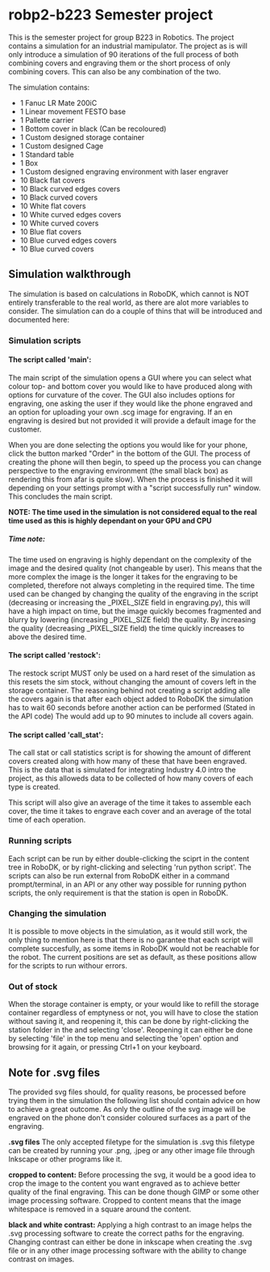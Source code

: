 # robp2-b223 Semester project

This is the semester project for group B223 in Robotics. The project contains a simulation for an industrial mamipulator.
The project as is will only introduce a simulation of 90 iterations of the full process of both combining covers and engraving them or
the short process of only combining covers. This can also be any combination of the two. 

The simulation contains:
- 1 Fanuc LR Mate 200iC
- 1 Linear movement FESTO base
- 1 Pallette carrier
- 1 Bottom cover in black (Can be recoloured)
- 1 Custom designed storage container
- 1 Custom designed Cage
- 1 Standard table
- 1 Box
- 1 Custom designed engraving environment with laser engraver
- 10 Black flat covers 
- 10 Black curved edges covers
- 10 Black curved covers
- 10 White flat covers
- 10 White curved edges covers
- 10 White curved covers
- 10 Blue flat covers
- 10 Blue curved edges covers
- 10 Blue curved covers

## Simulation walkthrough
The simulation is based on calculations in RoboDK, which cannot is NOT entirely transferable to the real world, as there are alot more variables to consider.
The simulation can do a couple of thins that will be introduced and documented here:

### Simulation scripts
#### The script called 'main':
The main script of the simulation opens a GUI where you can select what colour top- and bottom cover you would like to have produced along with options for
curvature of the cover. The GUI also includes options for engraving, one asking the user if they would like the phone engraved and an option for uploading your
own .scg image for engraving. If an en engraving is desired but not provided it will provide a default image for the customer.

When you are done selecting the options you would like for your phone, click the button marked "Order" in the bottom of the GUI. The process of creating the phone
will then begin, to speed up the process you can change perspective to the engraving environment (the small black box) as rendering this from afar is quite slow). 
When the process is finished it will depending on your settings prompt with a "script successfully run" window. This concludes the main script.

**NOTE: The time used in the simulation is not considered equal to the real time used as this is highly dependant on your GPU and CPU**

##### Time note:
The time used on engraving is highly dependant on the complexity of the image and the desired quality (not changeable by user). This means that the more complex
the image is the longer it takes for the engraving to be completed, therefore not always completing in the required time. The time used can be changed by changing the quality of the engraving in the script (decreasing or increasing the _PIXEL_SIZE field in engraving.py), this will have a high impact on time, but the image quickly becomes fragmented and blurry by lowering (increasing _PIXEL_SIZE field) the quality. By increasing the quality (decreasing _PIXEL_SIZE field) the time quickly increases to above the desired time.

#### The script called 'restock':
The restock script MUST only be used on a hard reset of the simulation as this resets the sim stock, without changing the amount of covers left in the storage container. The reasoning behind not creating a script adding alle the covers again is that after each object added to RoboDK the simulation has to wait 60 seconds
before another action can be performed (Stated in the API code) The would add up to 90 minutes to include all covers again.

#### The script called 'call_stat':
The call stat or call statistics script is for showing the amount of different covers created along with how many of these that have been engraved. This is the 
data that is simulated for integrating Industry 4.0 intro the project, as this alloweds data to be collected of how many covers of each type is created.

This script will also give an average of the time it takes to assemble each cover, the time it takes to engrave each cover and an average of the total time of each operation.

### Running scripts
Each script can be run by either double-clicking the sciprt in the content tree in RoboDK, or by right-clicking and selecting 'run python script'.
The scripts can also be run external from RoboDK either in a command prompt/terminal, in an API or any other way possible for running python scripts, the only
requirement is that the station is open in RoboDK.

### Changing the simulation
It is possible to move objects in the simulation, as it would still work, the only thing to mention here is that there is no garantee that each script will complete succesfully, as some items in RoboDK would not be reachable for the robot. The current positions are set as default, as these positions allow for the scripts to run withour errors.

### Out of stock
When the storage container is empty, or your would like to refill the storage container regardless of emptyness or not, you will have to close the station without 
saving it, and reopening it, this can be done by right-clicking the station folder in the and selecting 'close'.
Reopening it can either be done by selecting 'file' in the top menu and selecting the 'open' option and browsing for it again, or pressing Ctrl+1 on your keyboard.

## Note for .svg files
The provided svg files should, for quality reasons, be processed before trying them in the simulation the following list should contain advice on how to achieve a great outcome. As only the outline of the svg image will be engraved on the phone don't consider coloured surfaces as a part of the engraving.

**.svg files**
The only accepted filetype for the simulation is .svg this filetype can be created by running your .png, .jpeg or any other image file through Inkscape or other programs like it.

**cropped to content:**
Before processing the svg, it would be a good idea to crop the image to the content you want engraved as to achieve better quality of the final engraving. This can be done though GIMP or some other image processing software. Cropped to content means that the image whitespace is removed in a square around the content.

**black and white contrast:**
Applying a high contrast to an image helps the .svg processing software to create the correct paths for the engraving. Changing contrast can either be done in inkscape when creating the .svg file or in any other image processing software with the ability to change contrast on images.
